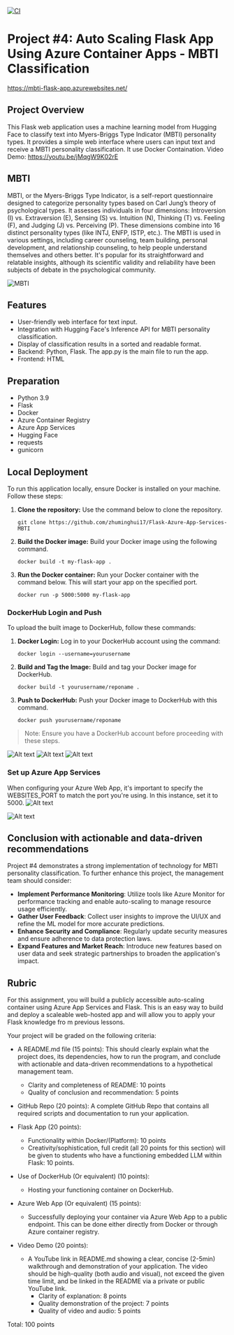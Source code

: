 [![CI](https://github.com/zhuminghui17/python-template/actions/workflows/cicd.yml/badge.svg)](https://github.com/zhuminghui17/python-template/actions/workflows/cicd.yml)

# Project #4: Auto Scaling Flask App Using Azure Container Apps - MBTI Classification

https://mbti-flask-app.azurewebsites.net/

## Project Overview
This Flask web application uses a machine learning model from Hugging Face to classify text into Myers-Briggs Type Indicator (MBTI) personality types. It provides a simple web interface where users can input text and receive a MBTI personality classification. It use Docker Containation.
Video Demo: https://youtu.be/jMqgW9K02rE

## MBTI
MBTI, or the Myers-Briggs Type Indicator, is a self-report questionnaire designed to categorize personality types based on Carl Jung’s theory of psychological types. It assesses individuals in four dimensions: Introversion (I) vs. Extraversion (E), Sensing (S) vs. Intuition (N), Thinking (T) vs. Feeling (F), and Judging (J) vs. Perceiving (P). These dimensions combine into 16 distinct personality types (like INTJ, ENFP, ISTP, etc.). The MBTI is used in various settings, including career counseling, team building, personal development, and relationship counseling, to help people understand themselves and others better. It's popular for its straightforward and relatable insights, although its scientific validity and reliability have been subjects of debate in the psychological community.

![MBTI](images/image-1.png)


## Features
- User-friendly web interface for text input.
- Integration with Hugging Face's Inference API for MBTI personality classification.
- Display of classification results in a sorted and readable format.
- Backend: Python, Flask. The app.py is the main file to run the app.
- Frontend: HTML

## Preparation
- Python 3.9
- Flask
- Docker
- Azure Container Registry
- Azure App Services
- Hugging Face
- requests
- gunicorn

## Local Deployment
To run this application locally, ensure Docker is installed on your machine. Follow these steps:

1. **Clone the repository:**
    Use the command below to clone the repository.
    ```
    git clone https://github.com/zhuminghui17/Flask-Azure-App-Services-MBTI
    ```

2. **Build the Docker image:**
    Build your Docker image using the following command.

    ```
    docker build -t my-flask-app .
    ```

3. **Run the Docker container:**
    Run your Docker container with the command below. This will start your app on the specified port.

    ```
    docker run -p 5000:5000 my-flask-app
    ```

### DockerHub Login and Push
To upload the built image to DockerHub, follow these commands:

1. **Docker Login:**
    Log in to your DockerHub account using the command:

    ```
    docker login --username=yourusername
    ```

2. **Build and Tag the Image:**
    Build and tag your Docker image for DockerHub.

    ```
    docker build -t yourusername/reponame .
    ```

3. **Push to DockerHub:**
    Push your Docker image to DockerHub with this command.

    ```
    docker push yourusername/reponame
    ```

> Note: Ensure you have a DockerHub account before proceeding with these steps.

![Alt text](images/image-2.png)
![Alt text](images/image-3.png)
![Alt text](images/image-4.png)

### Set up Azure App Services
When configuring your Azure Web App, it's important to specify the WEBSITES_PORT to match the port you're using. In this instance, set it to 5000.
![Alt text](images/image-6.png)

![Alt text](images/image-5.png)


## Conclusion with actionable and data-driven recommendations
Project #4 demonstrates a strong implementation of technology for MBTI personality classification. To further enhance this project, the management team should consider:

- **Implement Performance Monitoring**: Utilize tools like Azure Monitor for performance tracking and enable auto-scaling to manage resource usage efficiently.
- **Gather User Feedback**: Collect user insights to improve the UI/UX and refine the ML model for more accurate predictions.
- **Enhance Security and Compliance**: Regularly update security measures and ensure adherence to data protection laws.
- **Expand Features and Market Reach**: Introduce new features based on user data and seek strategic partnerships to broaden the application's impact.

## Rubric
For this assignment, you will build a publicly accessible auto-scaling container using Azure App Services and Flask. This is an easy way to build and deploy a scaleable web-hosted app and will allow you to apply your Flask knowledge fro m previous lessons.

Your project will be graded on the following criteria:

- A README.md file (15 points): This should clearly explain what the project does, its dependencies, how to run the program, and conclude with actionable and data-driven recommendations to a hypothetical management team.
    - Clarity and completeness of README: 10 points
    - Quality of conclusion and recommendation: 5 points
			
- GitHub Repo (20 points): A complete GitHub Repo that contains all required scripts and documentation to run your application.
		
- Flask App (20 points):	
    - Functionality within Docker/(Platform): 10 points
    - Creativity/sophistication, full credit (all 20 points for this section) will be given to students who have a functioning embedded LLM within Flask: 10 points.
		
- Use of DockerHub (Or equivalent) (10 points): 
    - Hosting your functioning container on DockerHub.   
- Azure Web App (Or equivalent) (15 points): 
    - Successfully deploying your container via Azure Web App to a public endpoint. This can be done either directly from Docker or through Azure container registry.
	
	
- Video Demo (20 points): 
    - A YouTube link in README.md showing a clear, concise (2-5min) walkthrough and demonstration of your application. The video should be high-quality (both audio and visual), not exceed the given time limit, and be linked in the README via a private or public YouTube link.
        - Clarity of explanation: 8 points
        - Quality demonstration of the project: 7 points	
        - Quality of video and audio: 5 points
	

Total: 100 points

